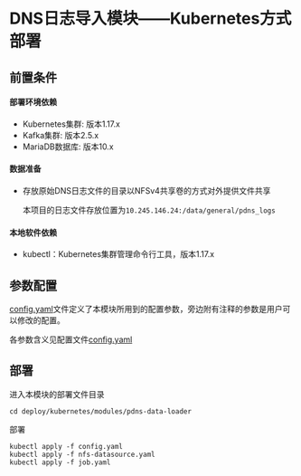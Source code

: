 # DNS日志导入模块——Kubernetes方式部署

## 前置条件

#### 部署环境依赖

- Kubernetes集群: 版本1.17.x
- Kafka集群: 版本2.5.x
- MariaDB数据库: 版本10.x

#### 数据准备

- 存放原始DNS日志文件的目录以NFSv4共享卷的方式对外提供文件共享

  本项目的日志文件存放位置为`10.245.146.24:/data/general/pdns_logs`

#### 本地软件依赖

- kubectl：Kubernetes集群管理命令行工具，版本1.17.x

## 参数配置

[config.yaml](config.yaml)文件定义了本模块所用到的配置参数，旁边附有注释的参数是用户可以修改的配置。

各参数含义见配置文件[config.yaml](config.yaml)

## 部署

进入本模块的部署文件目录

```shell
cd deploy/kubernetes/modules/pdns-data-loader
```

部署

```shell
kubectl apply -f config.yaml
kubectl apply -f nfs-datasource.yaml
kubectl apply -f job.yaml
```

